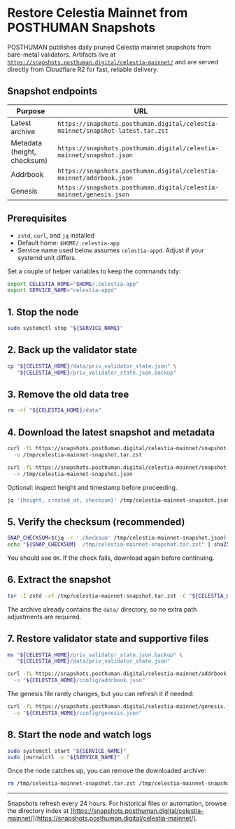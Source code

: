 # Restore Celestia Mainnet from POSTHUMAN Snapshots

POSTHUMAN publishes daily pruned Celestia mainnet snapshots from bare-metal validators. Artifacts live at [`https://snapshots.posthuman.digital/celestia-mainnet/`](https://snapshots.posthuman.digital/celestia-mainnet/) and are served directly from Cloudflare R2 for fast, reliable delivery.

## Snapshot endpoints

| Purpose            | URL |
| ------------------ | --- |
| Latest archive     | `https://snapshots.posthuman.digital/celestia-mainnet/snapshot-latest.tar.zst` |
| Metadata (height, checksum) | `https://snapshots.posthuman.digital/celestia-mainnet/snapshot.json` |
| Addrbook           | `https://snapshots.posthuman.digital/celestia-mainnet/addrbook.json` |
| Genesis            | `https://snapshots.posthuman.digital/celestia-mainnet/genesis.json` |

## Prerequisites

- `zstd`, `curl`, and `jq` installed
- Default home: `$HOME/.celestia-app`
- Service name used below assumes `celestia-appd`. Adjust if your systemd unit differs.

Set a couple of helper variables to keep the commands tidy:

```bash
export CELESTIA_HOME="$HOME/.celestia-app"
export SERVICE_NAME="celestia-appd"
```

## 1. Stop the node

```bash
sudo systemctl stop "${SERVICE_NAME}"
```

## 2. Back up the validator state

```bash
cp "${CELESTIA_HOME}/data/priv_validator_state.json" \
   "${CELESTIA_HOME}/priv_validator_state.json.backup"
```

## 3. Remove the old data tree

```bash
rm -rf "${CELESTIA_HOME}/data"
```

## 4. Download the latest snapshot and metadata

```bash
curl -fL https://snapshots.posthuman.digital/celestia-mainnet/snapshot-latest.tar.zst \
  -o /tmp/celestia-mainnet-snapshot.tar.zst

curl -fL https://snapshots.posthuman.digital/celestia-mainnet/snapshot.json \
  -o /tmp/celestia-mainnet-snapshot.json
```

Optional: inspect height and timestamp before proceeding.

```bash
jq '{height, created_at, checksum}' /tmp/celestia-mainnet-snapshot.json
```

## 5. Verify the checksum (recommended)

```bash
SNAP_CHECKSUM=$(jq -r '.checksum' /tmp/celestia-mainnet-snapshot.json)
echo "${SNAP_CHECKSUM}  /tmp/celestia-mainnet-snapshot.tar.zst" | sha256sum --check
```

You should see `OK`. If the check fails, download again before continuing.

## 6. Extract the snapshot

```bash
tar -I zstd -xf /tmp/celestia-mainnet-snapshot.tar.zst -C "${CELESTIA_HOME}"
```

The archive already contains the `data/` directory, so no extra path adjustments are required.

## 7. Restore validator state and supportive files

```bash
mv "${CELESTIA_HOME}/priv_validator_state.json.backup" \
   "${CELESTIA_HOME}/data/priv_validator_state.json"

curl -fL https://snapshots.posthuman.digital/celestia-mainnet/addrbook.json \
  -o "${CELESTIA_HOME}/config/addrbook.json"
```

The genesis file rarely changes, but you can refresh it if needed:

```bash
curl -fL https://snapshots.posthuman.digital/celestia-mainnet/genesis.json \
  -o "${CELESTIA_HOME}/config/genesis.json"
```

## 8. Start the node and watch logs

```bash
sudo systemctl start "${SERVICE_NAME}"
sudo journalctl -u "${SERVICE_NAME}" -f
```

Once the node catches up, you can remove the downloaded archive:

```bash
rm /tmp/celestia-mainnet-snapshot.tar.zst /tmp/celestia-mainnet-snapshot.json
```

---

Snapshots refresh every 24 hours. For historical files or automation, browse the directory index at [https://snapshots.posthuman.digital/celestia-mainnet/](https://snapshots.posthuman.digital/celestia-mainnet/).
